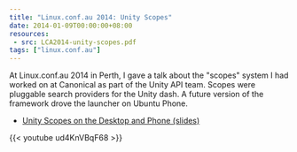 ```yaml
---
title: "Linux.conf.au 2014: Unity Scopes"
date: 2014-01-09T00:00:00+08:00
resources:
 - src: LCA2014-unity-scopes.pdf
tags: ["linux.conf.au"]
---
```


At Linux.conf.au 2014 in Perth, I gave a talk about the "scopes"
system I had worked on at Canonical as part of the Unity API team.
Scopes were pluggable search providers for the Unity dash.  A future
version of the framework drove the launcher on Ubuntu Phone.

<!--more-->

* [Unity Scopes on the Desktop and Phone (slides)](LCA2014-unity-scopes.pdf)

{{< youtube ud4KnVBqF68 >}}
